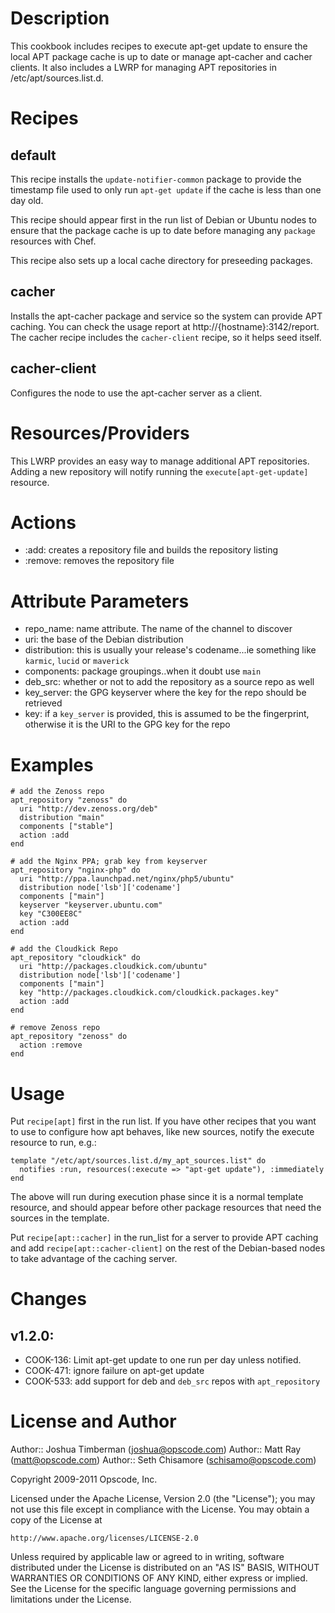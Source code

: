 Description
===========

This cookbook includes recipes to execute apt-get update to ensure the local APT package cache is up to date or manage apt-cacher and cacher clients. It also includes a LWRP for managing APT repositories in /etc/apt/sources.list.d.

Recipes
=======

default
-------

This recipe installs the `update-notifier-common` package to provide the timestamp file used to only run `apt-get update` if the cache is less than one day old.

This recipe should appear first in the run list of Debian or Ubuntu nodes to ensure that the package cache is up to date before managing any `package` resources with Chef.

This recipe also sets up a local cache directory for preseeding packages.

cacher
------

Installs the apt-cacher package and service so the system can provide APT caching. You can check the usage report at http://{hostname}:3142/report. The cacher recipe includes the `cacher-client` recipe, so it helps seed itself.

cacher-client
-------------
Configures the node to use the apt-cacher server as a client.

Resources/Providers
===================

This LWRP provides an easy way to manage additional APT repositories. Adding a new repository will notify running the `execute[apt-get-update]` resource.

# Actions

- :add: creates a repository file and builds the repository listing
- :remove: removes the repository file

# Attribute Parameters

- repo_name: name attribute. The name of the channel to discover
- uri: the base of the Debian distribution
- distribution: this is usually your release's codename...ie something like `karmic`, `lucid` or `maverick`
- components: package groupings..when it doubt use `main`
- deb_src: whether or not to add the repository as a source repo as well
- key_server: the GPG keyserver where the key for the repo should be retrieved
- key: if a `key_server` is provided, this is assumed to be the fingerprint, otherwise it is the URI to the GPG key for the repo

# Examples

    # add the Zenoss repo
    apt_repository "zenoss" do
      uri "http://dev.zenoss.org/deb"
      distribution "main"
      components ["stable"]
      action :add
    end
    
    # add the Nginx PPA; grab key from keyserver
    apt_repository "nginx-php" do
      uri "http://ppa.launchpad.net/nginx/php5/ubuntu"
      distribution node['lsb']['codename']
      components ["main"]
      keyserver "keyserver.ubuntu.com"
      key "C300EE8C"
      action :add
    end
    
    # add the Cloudkick Repo
    apt_repository "cloudkick" do
      uri "http://packages.cloudkick.com/ubuntu"
      distribution node['lsb']['codename']
      components ["main"]
      key "http://packages.cloudkick.com/cloudkick.packages.key"
      action :add
    end
    
    # remove Zenoss repo
    apt_repository "zenoss" do
      action :remove
    end
    
Usage
=====

Put `recipe[apt]` first in the run list. If you have other recipes that you want to use to configure how apt behaves, like new sources, notify the execute resource to run, e.g.:

    template "/etc/apt/sources.list.d/my_apt_sources.list" do
      notifies :run, resources(:execute => "apt-get update"), :immediately
    end

The above will run during execution phase since it is a normal template resource, and should appear before other package resources that need the sources in the template.

Put `recipe[apt::cacher]` in the run_list for a server to provide APT caching and add `recipe[apt::cacher-client]` on the rest of the Debian-based nodes to take advantage of the caching server.

Changes
=======

## v1.2.0:

* COOK-136: Limit apt-get update to one run per day unless notified.
* COOK-471: ignore failure on apt-get update
* COOK-533: add support for deb and `deb_src` repos with `apt_repository`

License and Author
==================

Author:: Joshua Timberman (<joshua@opscode.com>)
Author:: Matt Ray (<matt@opscode.com>)
Author:: Seth Chisamore (<schisamo@opscode.com>)

Copyright 2009-2011 Opscode, Inc.

Licensed under the Apache License, Version 2.0 (the "License");
you may not use this file except in compliance with the License.
You may obtain a copy of the License at

    http://www.apache.org/licenses/LICENSE-2.0

Unless required by applicable law or agreed to in writing, software
distributed under the License is distributed on an "AS IS" BASIS,
WITHOUT WARRANTIES OR CONDITIONS OF ANY KIND, either express or implied.
See the License for the specific language governing permissions and
limitations under the License.

